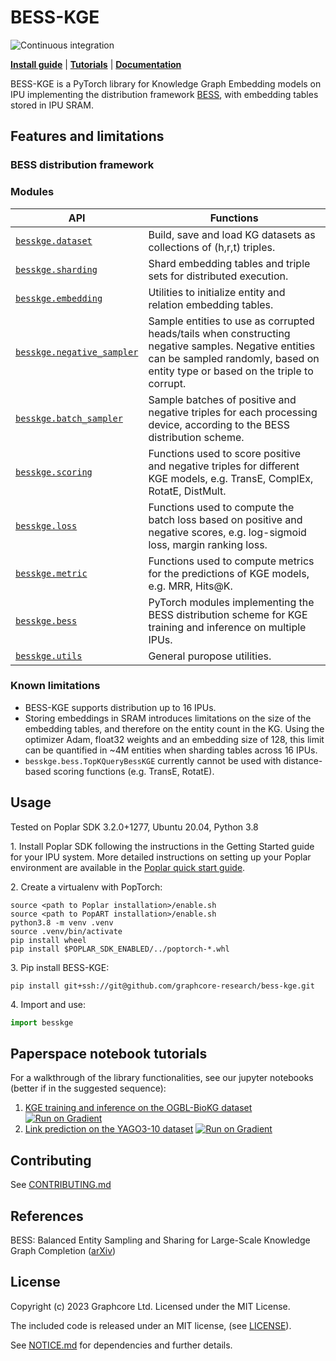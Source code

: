 # BESS-KGE
![Continuous integration](https://github.com/graphcore-research/bess-kge/actions/workflows/ci.yaml/badge.svg)

[**Install guide**](#usage)
| [**Tutorials**](#paperspace-notebook-tutorials)
| [**Documentation**](https://symmetrical-adventure-69267rm.pages.github.io/)


BESS-KGE is a PyTorch library for Knowledge Graph Embedding models on IPU implementing the distribution framework [BESS](https://arxiv.org/abs/2211.12281), with embedding tables stored in IPU SRAM.

## Features and limitations



### BESS distribution framework
### Modules

| API | Functions 
| --- | --- |
| [`besskge.dataset`](besskge/dataset.py) | Build, save and load KG datasets as collections of (h,r,t) triples.|
| [`besskge.sharding`](besskge/sharding.py) | Shard embedding tables and triple sets for distributed execution.|
| [`besskge.embedding`](besskge/embedding.py) | Utilities to initialize entity and relation embedding tables.|
| [`besskge.negative_sampler`](besskge/negative_sampler.py) | Sample entities to use as corrupted heads/tails when constructing negative samples. Negative entities can be sampled randomly, based on entity type or based on the triple to corrupt.|
| [`besskge.batch_sampler`](besskge/batch_sampler.py) | Sample batches of positive and negative triples for each processing device, according to the BESS distribution scheme.|
| [`besskge.scoring`](besskge/scoring.py) | Functions used to score positive and negative triples for different KGE models, e.g. TransE, ComplEx, RotatE, DistMult.|
| [`besskge.loss`](besskge/loss.py) | Functions used to compute the batch loss based on positive and negative scores, e.g. log-sigmoid loss, margin ranking loss.|
| [`besskge.metric`](besskge/metric.py) | Functions used to compute metrics for the predictions of KGE models, e.g. MRR, Hits@K.|
| [`besskge.bess`](besskge/bess.py) | PyTorch modules implementing the BESS distribution scheme for KGE training and inference on multiple IPUs. |
| [`besskge.utils`](besskge/utils.py) | General puropose utilities.|

### Known limitations

* BESS-KGE supports distribution up to 16 IPUs.
* Storing embeddings in SRAM introduces limitations on the size of the embedding tables, and therefore on the entity count in the KG. Using the optimizer Adam, float32 weights and an embedding size of 128, this limit can be quantified in ~4M entities when sharding tables across 16 IPUs.
* `besskge.bess.TopKQueryBessKGE` currently cannot be used with distance-based scoring functions (e.g. TransE, RotatE).

## Usage

Tested on Poplar SDK 3.2.0+1277, Ubuntu 20.04, Python 3.8

1\. Install Poplar SDK following the instructions in the Getting Started guide for your IPU system. More detailed instructions on setting up your Poplar environment are available in the [Poplar quick start guide](https://docs.graphcore.ai/projects/poplar-quick-start).

2\. Create a virtualenv with PopTorch:
```shell
source <path to Poplar installation>/enable.sh
source <path to PopART installation>/enable.sh
python3.8 -m venv .venv
source .venv/bin/activate
pip install wheel
pip install $POPLAR_SDK_ENABLED/../poptorch-*.whl
```

3\. Pip install BESS-KGE:
```shell
pip install git+ssh://git@github.com/graphcore-research/bess-kge.git
```

4\. Import and use:
```python
import besskge
```

## Paperspace notebook tutorials

For a walkthrough of the library functionalities, see our jupyter notebooks (better if in the suggested sequence): 
1. [KGE training and inference on the OGBL-BioKG dataset](notebooks/1_biokg_training_inference.ipynb) [![Run on Gradient](https://assets.paperspace.io/img/gradient-badge.svg)](https://console.paperspace.com/github/graphcore-research/bess-kge?container=graphcore%2Fpytorch-jupyter%3A3.2.0-ubuntu-20.04&machine=Free-IPU-POD4&file=%2Fnotebooks%2F1_biokg_training_inference.ipynb)
2. [Link prediction on the YAGO3-10 dataset](notebooks/2_yago_topk_prediction.ipynb) [![Run on Gradient](https://assets.paperspace.io/img/gradient-badge.svg)](https://console.paperspace.com/github/graphcore-research/bess-kge?container=graphcore%2Fpytorch-jupyter%3A3.2.0-ubuntu-20.04&machine=Free-IPU-POD4&file=%2Fnotebooks%2F2_yago_topk_prediction.ipynb)


## Contributing

See [CONTRIBUTING.md](CONTRIBUTING.md)

## References
BESS: Balanced Entity Sampling and Sharing for Large-Scale Knowledge Graph Completion ([arXiv](https://arxiv.org/abs/2211.12281))

## License

Copyright (c) 2023 Graphcore Ltd. Licensed under the MIT License.

The included code is released under an MIT license, (see [LICENSE](LICENSE)).

See [NOTICE.md](NOTICE.md) for dependencies and further details.